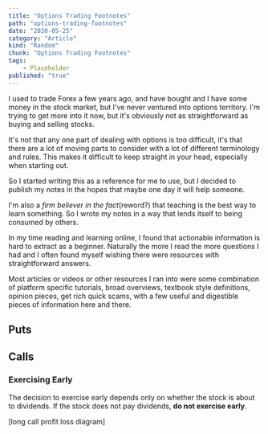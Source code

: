 ```yaml
---
title: "Options Trading Footnotes"
path: "options-trading-footnotes"
date: "2020-05-25"
category: "Article"
kind: "Random"
chunk: "Options Trading Footnotes"
tags:
    - Placeholder
published: "true"
---
```


I used to trade Forex a few years ago, and have bought and I have some money in the stock market, but I've never ventured into options territory. I'm trying to get more into it now, but it's obviously not as straightforward as buying and selling stocks.

It's not that any one part of dealing with options is too difficult, it's that there are a lot of moving parts to consider with a lot of different terminology and rules. This makes it difficult to keep straight in your head, especially when starting out.

So I started writing this as a reference for me to use, but I decided to publish my notes in the hopes that maybe one day it will help someone.

I'm also a *firm believer in the fact*(reword?) that teaching is the best way to learn something. So I wrote my notes in a way that lends itself to being consumed by others.

In my time reading and learning online, I found that actionable information is hard to extract as a beginner. Naturally the more I read the more questions I had and I often found myself wishing there were resources with straightforward answers.

Most articles or videos or other resources I ran into were some combination of platform specific tutorials, broad overviews, textbook style definitions, opinion pieces, get rich quick scams, with a few useful and digestible pieces of information here and there.


## Puts

## Calls


### Exercising Early

The decision to exercise early depends only on whether the stock is about to dividends. If the stock does not pay dividends, **do not exercise early**.


[long call profit loss diagram]